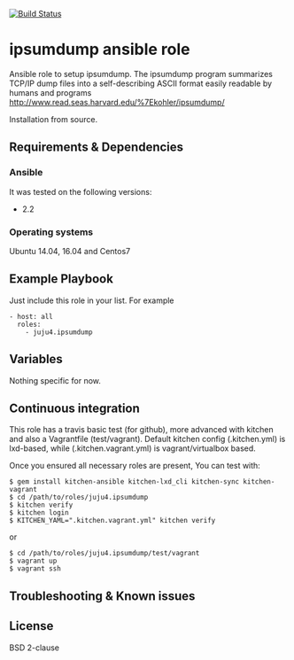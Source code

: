 [![Build Status](https://travis-ci.org/juju4/ansible-ipsumdump.svg?branch=master)](https://travis-ci.org/juju4/ansible-ipsumdump)
# ipsumdump ansible role

Ansible role to setup ipsumdump.
The ipsumdump program summarizes TCP/IP dump files into a self-describing ASCII format easily readable by humans and programs
http://www.read.seas.harvard.edu/%7Ekohler/ipsumdump/

Installation from source.

## Requirements & Dependencies

### Ansible
It was tested on the following versions:
 * 2.2

### Operating systems

Ubuntu 14.04, 16.04 and Centos7

## Example Playbook

Just include this role in your list.
For example

```
- host: all
  roles:
    - juju4.ipsumdump
```

## Variables

Nothing specific for now.

## Continuous integration

This role has a travis basic test (for github), more advanced with kitchen and also a Vagrantfile (test/vagrant).
Default kitchen config (.kitchen.yml) is lxd-based, while (.kitchen.vagrant.yml) is vagrant/virtualbox based.

Once you ensured all necessary roles are present, You can test with:
```
$ gem install kitchen-ansible kitchen-lxd_cli kitchen-sync kitchen-vagrant
$ cd /path/to/roles/juju4.ipsumdump
$ kitchen verify
$ kitchen login
$ KITCHEN_YAML=".kitchen.vagrant.yml" kitchen verify
```
or
```
$ cd /path/to/roles/juju4.ipsumdump/test/vagrant
$ vagrant up
$ vagrant ssh
```

## Troubleshooting & Known issues


## License

BSD 2-clause

